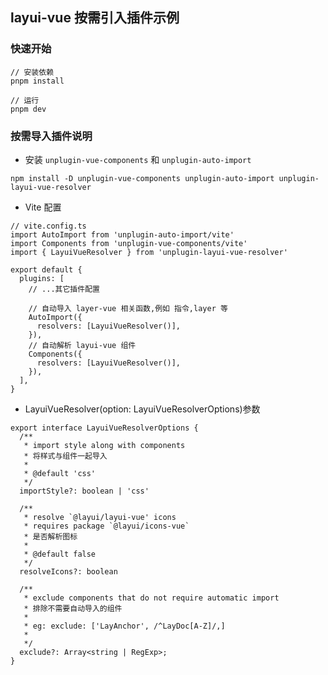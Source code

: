 ## layui-vue 按需引入插件示例

### 快速开始
```
// 安装依赖
pnpm install

// 运行
pnpm dev
```

### 按需导入插件说明

- 安装 `unplugin-vue-components` 和 `unplugin-auto-import` 

```
npm install -D unplugin-vue-components unplugin-auto-import unplugin-layui-vue-resolver
```

- Vite 配置
```
// vite.config.ts
import AutoImport from 'unplugin-auto-import/vite'
import Components from 'unplugin-vue-components/vite'
import { LayuiVueResolver } from 'unplugin-layui-vue-resolver'

export default {
  plugins: [
    // ...其它插件配置
    
    // 自动导入 layer-vue 相关函数,例如 指令,layer 等
    AutoImport({
      resolvers: [LayuiVueResolver()],
    }),
    // 自动解析 layui-vue 组件
    Components({
      resolvers: [LayuiVueResolver()],
    }),
  ],
}

```

- LayuiVueResolver(option: LayuiVueResolverOptions)参数

```
export interface LayuiVueResolverOptions {
  /**
   * import style along with components
   * 将样式与组件一起导入
   *
   * @default 'css'
   */
  importStyle?: boolean | 'css'

  /**
   * resolve `@layui/layui-vue' icons
   * requires package `@layui/icons-vue`
   * 是否解析图标
   *
   * @default false
   */
  resolveIcons?: boolean

  /**
   * exclude components that do not require automatic import
   * 排除不需要自动导入的组件
   * 
   * eg: exclude: ['LayAnchor', /^LayDoc[A-Z]/,]
   * 
   */
  exclude?: Array<string | RegExp>;
}
```